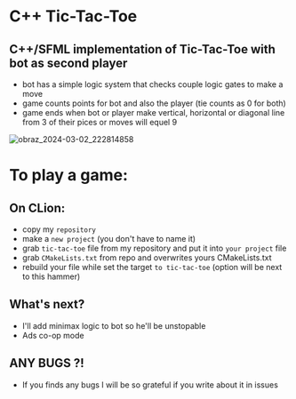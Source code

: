 # C++ Tic-Tac-Toe
## C++/SFML implementation of Tic-Tac-Toe with bot as second player
* bot has a simple logic system that checks couple logic gates to make a move
* game counts points for bot and also the player (tie counts as 0 for both)
* game ends when bot or player make vertical, horizontal or diagonal line from 3 of their pices or moves will equel 9

![obraz_2024-03-02_222814858](https://github.com/c0wie/Tic-Tac-Toe/assets/134772524/2f76d4c9-3b2a-4c15-9a86-0343ee5101e4)

# To play a game:
## On CLion:
* copy my `repository`
* make a `new project` (you don't have to name it)
* grab `tic-tac-toe` file from my repository and put it into `your project` file
* grab `CMakeLists.txt` from repo and overwrites yours CMakeLists.txt
* rebuild your file while set the target `to tic-tac-toe` (option will be next to this hammer)

## What's next?
* I'll add minimax logic to bot so he'll be unstopable
* Ads co-op mode
## ANY BUGS ?!
* If you finds any bugs I will be so grateful if you write about it in issues
  
